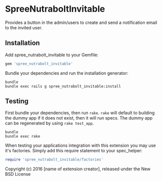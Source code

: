 SpreeNutraboltInvitable
=======================

Provides a button in the admin/users to create and send a notification email to the invited user.

Installation
------------

Add spree_nutrabolt_invitable to your Gemfile:

```ruby
gem 'spree_nutrabolt_invitable'
```

Bundle your dependencies and run the installation generator:

```shell
bundle
bundle exec rails g spree_nutrabolt_invitable:install
```

Testing
-------

First bundle your dependencies, then run `rake`. `rake` will default to building the dummy app if it does not exist, then it will run specs. The dummy app can be regenerated by using `rake test_app`.

```shell
bundle
bundle exec rake
```

When testing your applications integration with this extension you may use it's factories.
Simply add this require statement to your spec_helper:

```ruby
require 'spree_nutrabolt_invitable/factories'
```

Copyright (c) 2016 [name of extension creator], released under the New BSD License
